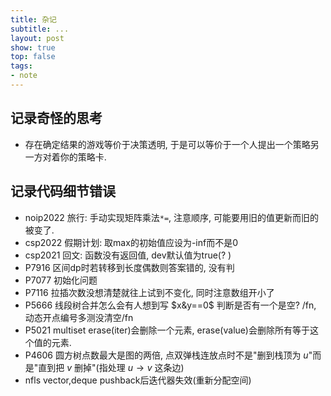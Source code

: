 ```yaml
---
title: 杂记
subtitle: ...
layout: post
show: true
top: false
tags: 
- note
---
```


## 记录奇怪的思考

- 存在确定结果的游戏等价于决策透明, 于是可以等价于一个人提出一个策略另一方对着你的策略卡.

## 记录代码细节错误

- noip2022 旅行: 手动实现矩阵乘法`*=`, 注意顺序, 可能要用旧的值更新而旧的被变了.
- csp2022 假期计划: 取max的初始值应设为-inf而不是0
- csp2021 回文: 函数没有返回值, dev默认值为true(? )
- P7916 区间dp时若转移到长度偶数则答案错的, 没有判
- P7077 初始化问题
- P7116 拉插次数没想清楚就往上试到不变化, 同时注意数组开小了
- P5666 线段树合并怎么会有人想到写 $x&y==0$ 判断是否有一个是空? /fn, 动态开点编号多测没清空/fn
- P5021 multiset erase(iter)会删除一个元素, erase(value)会删除所有等于这个值的元素.
- P4606 圆方树点数最大是图的两倍, 点双弹栈连放点时不是"删到栈顶为 $u$"而是"直到把 $v$ 删掉"(指处理 $u\to v$ 这条边)
- nfls vector,deque pushback后迭代器失效(重新分配空间)
